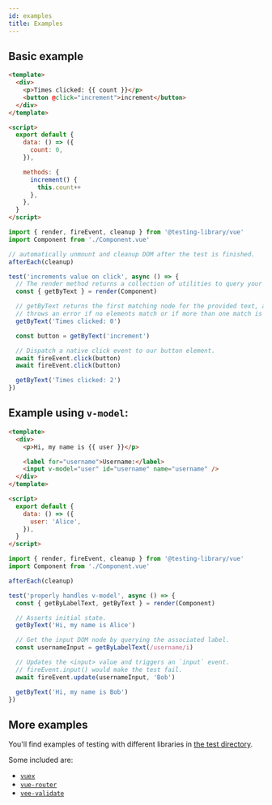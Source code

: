 ```yaml
---
id: examples
title: Examples
---
```


## Basic example

```html
<template>
  <div>
    <p>Times clicked: {{ count }}</p>
    <button @click="increment">increment</button>
  </div>
</template>

<script>
  export default {
    data: () => ({
      count: 0,
    }),

    methods: {
      increment() {
        this.count++
      },
    },
  }
</script>
```

```js
import { render, fireEvent, cleanup } from '@testing-library/vue'
import Component from './Component.vue'

// automatically unmount and cleanup DOM after the test is finished.
afterEach(cleanup)

test('increments value on click', async () => {
  // The render method returns a collection of utilities to query your component.
  const { getByText } = render(Component)

  // getByText returns the first matching node for the provided text, and
  // throws an error if no elements match or if more than one match is found.
  getByText('Times clicked: 0')

  const button = getByText('increment')

  // Dispatch a native click event to our button element.
  await fireEvent.click(button)
  await fireEvent.click(button)

  getByText('Times clicked: 2')
})
```

## Example using `v-model`:

```html
<template>
  <div>
    <p>Hi, my name is {{ user }}</p>

    <label for="username">Username:</label>
    <input v-model="user" id="username" name="username" />
  </div>
</template>

<script>
  export default {
    data: () => ({
      user: 'Alice',
    }),
  }
</script>
```

```js
import { render, fireEvent, cleanup } from '@testing-library/vue'
import Component from './Component.vue'

afterEach(cleanup)

test('properly handles v-model', async () => {
  const { getByLabelText, getByText } = render(Component)

  // Asserts initial state.
  getByText('Hi, my name is Alice')

  // Get the input DOM node by querying the associated label.
  const usernameInput = getByLabelText(/username/i)

  // Updates the <input> value and triggers an `input` event.
  // fireEvent.input() would make the test fail.
  await fireEvent.update(usernameInput, 'Bob')

  getByText('Hi, my name is Bob')
})
```

## More examples

You'll find examples of testing with different libraries in
[the test directory](https://github.com/testing-library/vue-testing-library/tree/master/tests/__tests__).

Some included are:

- [`vuex`](https://github.com/testing-library/vue-testing-library/blob/master/tests/__tests__/vuex.js)
- [`vue-router`](https://github.com/testing-library/vue-testing-library/tree/master/tests/__tests__/vue-router.js)
- [`vee-validate`](https://github.com/testing-library/vue-testing-library/tree/master/tests/__tests__/validate-plugin.js)
